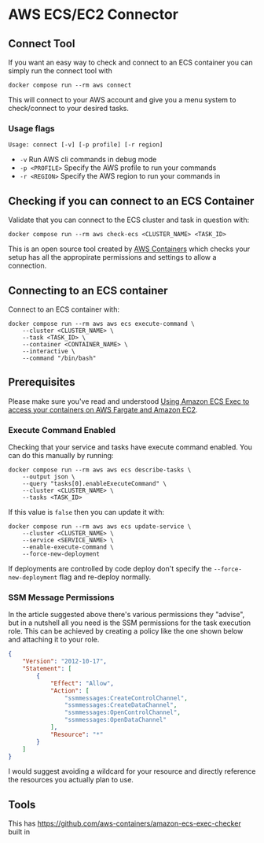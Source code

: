 # AWS ECS/EC2 Connector

## Connect Tool

If you want an easy way to check and connect to an ECS container you can simply run the connect tool with
```shell
docker compose run --rm aws connect
```

This will connect to your AWS account and give you a menu system to check/connect to your desired tasks.

### Usage flags

```shell
Usage: connect [-v] [-p profile] [-r region]
```

- `-v` Run AWS cli commands in debug mode
- `-p <PROFILE>` Specify the AWS profile to run your commands
- `-r <REGION>` Specify the AWS region to run your commands in

## Checking if you can connect to an ECS Container

Validate that you can connect to the ECS cluster and task in question with:

```shell
docker compose run --rm aws check-ecs <CLUSTER_NAME> <TASK_ID>
```

This is an open source tool created by [AWS Containers](https://github.com/aws-containers/amazon-ecs-exec-checker) which checks your setup has all the appropirate permissions and settings to allow a connection.

## Connecting to an ECS container

Connect to an ECS container with:

```shell
docker compose run --rm aws aws ecs execute-command \
    --cluster <CLUSTER_NAME> \
    --task <TASK_ID> \
    --container <CONTAINER_NAME> \
    --interactive \
    --command "/bin/bash"
```

## Prerequisites

Please make sure you've read and understood [Using Amazon ECS Exec to access your containers on AWS Fargate and Amazon EC2](https://aws.amazon.com/blogs/containers/new-using-amazon-ecs-exec-access-your-containers-fargate-ec2/).

### Execute Command Enabled

Checking that your service and tasks have execute command enabled. You can do this manually by running:
```shell
docker compose run --rm aws aws ecs describe-tasks \
    --output json \
    --query "tasks[0].enableExecuteCommand" \
    --cluster <CLUSTER_NAME> \
    --tasks <TASK_ID>
```

If this value is `false` then you can update it with:

```shell
docker compose run --rm aws aws ecs update-service \
    --cluster <CLUSTER_NAME> \
    --service <SERVICE_NAME> \
    --enable-execute-command \
    --force-new-deployment 
```
If deployments are controlled by code deploy don't specify the `--force-new-deployment` flag and re-deploy normally.



### SSM Message Permissions

In the article suggested above there's various permissions they "advise", but in a nutshell all you need is the SSM 
permissions for the task execution role. This can be achieved by creating a policy like the one shown below and 
attaching it to your role.

```json
{
    "Version": "2012-10-17",
    "Statement": [
        {
            "Effect": "Allow",
            "Action": [
                "ssmmessages:CreateControlChannel",
                "ssmmessages:CreateDataChannel",
                "ssmmessages:OpenControlChannel",
                "ssmmessages:OpenDataChannel"
            ],
            "Resource": "*"
        }
    ]
}
```

I would suggest avoiding a wildcard for your resource and directly reference the resources you actually plan to use.

## Tools

This has https://github.com/aws-containers/amazon-ecs-exec-checker built in
